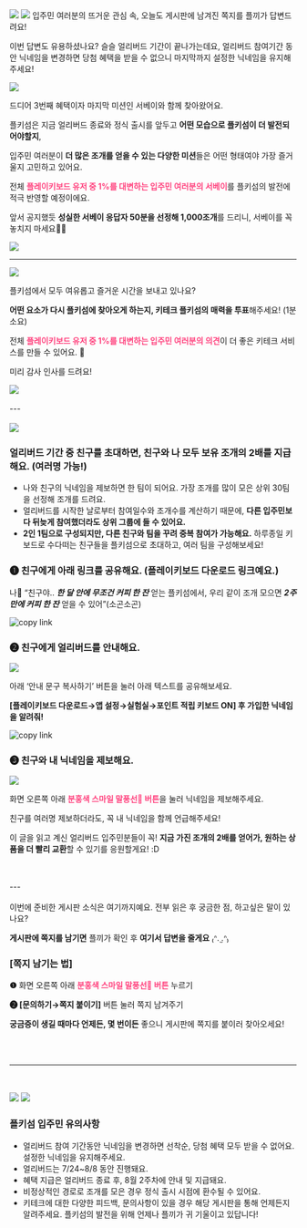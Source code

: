 <body>

<img src= "./Resource/page-image-1.png">
<img src= "./Resource/page-image-2.png">
</body>
입주민 여러분의 뜨거운 관심 속, 오늘도 게시판에 남겨진 쪽지를 플끼가 답변드려요!

이번 답변도 유용하셨나요? 슬슬 얼리버드 기간이 끝나가는데요, 얼리버드 참여기간 동안 닉네임을 변경하면 당첨 혜택을 받을 수 없으니 마지막까지 설정한 닉네임을 유지해주세요!

<body>
<img src= "./Resource/page-image-12.png">
</body>

드디어 3번째 혜택이자 마지막 미션인 서베이와 함께 찾아왔어요.

플키섬은 지금 얼리버드 종료와 정식 출시를 앞두고 **어떤 모습으로 플키섬이 더 발전되어야할지**,

입주민 여러분이 **더 많은 조개를 얻을 수 있는 다양한 미션**들은 어떤 형태여야 가장 즐거울지 고민하고 있어요.

전체 <span style="color: #FF417D">**플레이키보드 유저 중 1%를 대변하는 입주민 여러분의 서베이**</span>를 플키섬의 발전에 적극 반영할 예정이에요.

앞서 공지했듯 **성실한 서베이 응답자 50분을 선정해 1,000조개**를 드리니, 서베이를 꼭 놓치지 마세요🐚💖

<body>
<a href="https://tally.so/r/3qODjk" id="link">
<img src= "./Resource/page-image-13.png">
</a>
</body>

---

<body>
<img src= "./Resource/page-image-3.png">
</body>

플키섬에서 모두 여유롭고 즐거운 시간을 보내고 있나요?

**어떤 요소가 다시 플키섬에 찾아오게 하는지, 키테크 플키섬의 매력을 투표**해주세요! (1분 소요)

전체 <span style="color: #FF417D">**플레이키보드 유저 중 1%를 대변하는 입주민 여러분의 의견**</span>이 더 좋은 키테크 서비스를 만들 수 있어요. 🙏

미리 감사 인사를 드려요!  

<body>

<a href="https://tally.so/r/n9lVV4" id="link">
<img src="./Resource/page-image-4.png">
</a>
<br><br>
</body>
---
<body>
<br><br>
<img src= "./Resource/page-image-5.png">
<br>
</body>

### 얼리버드 기간 중 친구를 초대하면, 친구와 나 모두 보유 조개의 2배를 지급해요. (여러명 가능!)

- 나와 친구의 닉네임을 제보하면 한 팀이 되어요. 가장 조개를 많이 모은 상위 30팀을 선정해 조개를 드려요.
- 얼리버드를 시작한 날로부터 참여일수와 조개수를 계산하기 때문에, **다른 입주민보다 뒤늦게 참여했더라도 상위 그룹에 들 수 있어요.**
- **2인 1팀으로 구성되지만, 다른 친구와 팀을 꾸려 중복 참여가 가능해요.** 하루종일 키보드로 수다떠는 친구들을 플키섬으로 초대하고, 여러 팀을 구성해보세요!

### **❶** 친구에게 아래 링크를 공유해요. (플레이키보드 다운로드 링크예요.)

나💬 “친구야.. ***한 달 안에 무조건 커피 한 잔*** 얻는 플키섬에서, 우리 같이 조개 모으면 ***2주만에 커피 한 잔*** 얻을 수 있어”(소곤소곤)

<body>

<img src="./Resource/page-image-6.png" alt="copy link" onclick="copyToClipboard1()" style="cursor: pointer;">

</body>

### **❷** 친구에게 얼리버드를 안내해요.

<body>

<img src= "./Resource/page-image-7.png">

</body>

아래 ‘안내 문구 복사하기’ 버튼을 눌러 아래 텍스트를 공유해보세요.

**[플레이키보드 다운로드→앱 설정→실험실→포인트 적립 키보드 ON] 후 가입한 닉네임을 알려줘!**

<body>

<img src="./Resource/page-image-8.png" alt="copy link" onclick="copyToClipboard2()" style="cursor: pointer;">

</body>

### **❸ 친구와 내 닉네임을 제보해요.**

<body>

<img src= "./Resource/page-image-9.png">

</body>

화면 오른쪽 아래 <span style="color: #FF417D">**분홍색 스마일 말풍선💬 버튼**</span>을 눌러 닉네임을 제보해주세요.

친구를 여러명 제보하더라도, 꼭 내 닉네임을 함께 언급해주세요!

이 글을 읽고 계신 얼리버드 입주민분들이 꼭! **지금 가진 조개의 2배를 얻어가, 원하는 상품을 더 빨리 교환**할 수 있기를 응원할게요! :D  
<body>
<br><br>
</body>
---
<body>
<br><br>
</body>
이번에 준비한 게시판 소식은 여기까지예요. 전부 읽은 후 궁금한 점, 하고싶은 말이 있나요?

**게시판에 쪽지를 남기면** 플끼가 확인 후 **여기서 답변을 줄게요** ₍ᐢ. ̫.ᐢ₎

### [쪽지 남기는 법]

**❶** 화면 오른쪽 아래 <span style="color: #FF417D">**분홍색 스마일 말풍선💬 버튼**</span> 누르기

**❷ [문의하기→쪽지 붙이기]** 버튼 눌러 쪽지 남겨주기

**궁금증이 생길 때마다 언제든, 몇 번이든** 좋으니 게시판에 쪽지를 붙이러 찾아오세요!  

<body>
<br><br>
</body>

---
<body>
<br><br>
<img src= "./Resource/page-image-10.png">
<img src= "./Resource/page-image-11.png">

</body>

### 플키섬 입주민 유의사항

- 얼리버드 참여 기간동안 닉네임을 변경하면 선착순, 당첨 혜택 모두 받을 수 없어요. 설정한 닉네임을 유지해주세요.
- 얼리버드는 7/24~8/8 동안 진행돼요.
- 혜택 지급은 얼리버드 종료 후, 8월 2주차에 안내 및 지급돼요.
- 비정상적인 경로로 조개를 모은 경우 정식 출시 시점에 환수될 수 있어요.
- 키테크에 대한 다양한 피드백, 문의사항이 있을 경우 해당 게시판을 통해 언제든지 알려주세요. 플키섬의 발전을 위해 언제나 플끼가 귀 기울이고 있답니다!

<body>

<script>

  (function(){var w=window;if(w.ChannelIO){return w.console.error("ChannelIO script included twice.");}var ch=function(){ch.c(arguments);};ch.q=[];ch.c=function(args){ch.q.push(args);};w.ChannelIO=ch;function l(){if(w.ChannelIOInitialized){return;}w.ChannelIOInitialized=true;var s=document.createElement("script");s.type="text/javascript";s.async=true;s.src="https://cdn.channel.io/plugin/ch-plugin-web.js";var x=document.getElementsByTagName("script")[0];if(x.parentNode){x.parentNode.insertBefore(s,x);}}if(document.readyState==="complete"){l();}else{w.addEventListener("DOMContentLoaded",l);w.addEventListener("load",l);}})();

  ChannelIO('boot', {
  pluginKey: 'a0e721d6-de54-49df-bb00-0a31ccda1eda'
}, function onBoot(error, user) {
  if (error) {
    console.error(error);
  } else {
    
  }
});

function copyToClipboard1() { const link = "https://share.plkey.app/earlybird"; navigator.clipboard.writeText(link).then(function() { alert('플레이키보드 다운로드 링크가 복사되었습니다.\n친구에게 링크를 공유해주세요!'); }, function(err) { console.error('복사가 되지 않았어요. 재시도 후에도 복사가 되지 않는다면 우측하단 말풍선을 눌러 문의를 남겨주세요.', err); }); }

function copyToClipboard2() { const link = "한 달만 지나면 커피 한 잔 얻는 플키섬 키테크!\n 1. [앱 설정→실험실→포인트 적립 키보드 ON] 순서대로 켜주세요.\n 2. 조개를 눌러 회원가입 후 가입한 닉네임을 알려주세요."; navigator.clipboard.writeText(link).then(function() { alert('안내 문구가 복사되었습니다.\n친구에게 문구를 공유해주세요!'); }, function(err) { console.error('복사가 되지 않았어요. 재시도 후에도 복사가 되지 않는다면 우측하단 말풍선을 눌러 문의를 남겨주세요.', err); }); }

</script>

</body>

